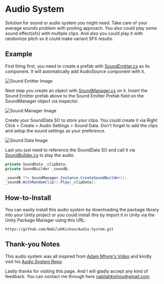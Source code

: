 # Audio System

Solution for sound or audio system you might need. Take care of your average sounds problem with pooling approach.
You also could play some sound effect(sfx) with multiple clips. And also you could play it with randomize pitch so it could make 
variant SFX results.

## Example

First thing first, you need to create a prefab with [SoundEmitter.cs]() as its component. 
It will automatically add AudioSource component with it.

![Sound Emitter Image]()

Next step you create an object with [SoundManager.cs]() on it. 
Insert the Sound Emitter prefab above to the Sound Emitter Prefab field on the SoundManager object via inspector.

![Sound Manager Image]()

Create your SoundData SO to store your clips. You could create it via Right Click > Create > Audio Settings > Sound Data.
Don't forget to add the clips and setup the sound settings as your preference.

![Sound Data Image]()

Last you just need to reference the SoundData SO and call it via [SoundBuilder.cs]() to play the audio.

```csharp
private SoundData _clipData;
private SoundBuilder _soundB;

_soundB ??= SoundManager.Instance.CreateSoundBuilder();
_soundB.WithRandomClip().Play(_clipData);
```

## How-to-Install

You can easily install this audio system by downloading the package library into your Unity project or you could install this by import it in Unity via the Unity Package Manager using this URL:

```
https://github.com/NabilahKishou/Audio-System.git
```

## Thank-you Notes

This audio system was all inspired from [Adam Mhyre's Video](https://youtu.be/BgpqoRFCNOs) and kindly visit his [Audio System Repo](https://github.com/adammyhre/Unity-Audio-Pooling).

Lastly thanks for visiting this page. And I will gladly accept any kind of feedback. You can contact me through here <nabilahkishou@gmail.com>.
